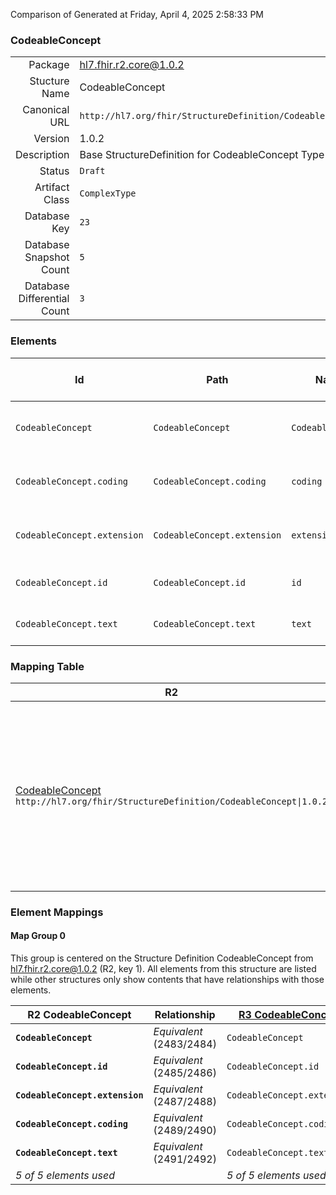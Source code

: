 Comparison of 
Generated at Friday, April 4, 2025 2:58:33 PM

### CodeableConcept

|      |     |
| ---: | --- |
| Package | hl7.fhir.r2.core@1.0.2 |
| Stucture Name | CodeableConcept |
| Canonical URL | `http://hl7.org/fhir/StructureDefinition/CodeableConcept` |
| Version | 1.0.2 |
| Description | Base StructureDefinition for CodeableConcept Type |
| Status | `Draft` |
| Artifact Class | `ComplexType` |
| Database Key | `23` |
| Database Snapshot Count | `5` |
| Database Differential Count | `3` |

### Elements

| Id | Path | Name | Base Path | Short | Cardinality | Collated Type | Binding Strength | Binding Value Set |
| -- | ---- | ---- | --------- | ----- | ----------- | ------------- | ---------------- | ----------------- |
| `CodeableConcept` | `CodeableConcept` | `CodeableConcept` | CodeableConcept | Concept - reference to a terminology or just  text | 0..* | CodeableConcept |  |  |
| `CodeableConcept.coding` | `CodeableConcept.coding` | `coding` |  | Code defined by a terminology system | 0..* | Coding |  |  |
| `CodeableConcept.extension` | `CodeableConcept.extension` | `extension` | Element.extension | Additional Content defined by implementations | 0..* | Extension |  |  |
| `CodeableConcept.id` | `CodeableConcept.id` | `id` | Element.id | xml:id (or equivalent in JSON) | 0..1 | id |  |  |
| `CodeableConcept.text` | `CodeableConcept.text` | `text` |  | Plain text representation of the concept | 0..1 | string |  |  |
### Mapping Table

| R2 | Comparison | R3 | Comparison | R4 | Comparison | R4B | Comparison | R5
| --- | --- | --- | --- | --- | --- | --- | --- | ---
| [CodeableConcept](/docs/R2/ComplexTypes/CodeableConcept.md)<br/> `http://hl7.org/fhir/StructureDefinition/CodeableConcept\|1.0.2` | →→→→→→→<br/>`Equivalent`<br/>- DBKey: `50`<br/>- Reviewed: `n/a`<br/>- By: `n/a`<br/>→→→→→→→<hr/>←←←←←←←<br/>`Equivalent`<br/>- DBKey: `217`<br/>- Reviewed: `n/a`<br/>- By: `n/a`<br/>←←←←←←←| [CodeableConcept](/docs/R3/ComplexTypes/CodeableConcept.md)<br/> `http://hl7.org/fhir/StructureDefinition/CodeableConcept\|3.0.2` | →→→→→→→<br/>`Equivalent`<br/>- DBKey: `386`<br/>- Reviewed: `n/a`<br/>- By: `n/a`<br/>→→→→→→→<hr/>←←←←←←←<br/>`Equivalent`<br/>- DBKey: `582`<br/>- Reviewed: `n/a`<br/>- By: `n/a`<br/>←←←←←←←| [CodeableConcept](/docs/R4/ComplexTypes/CodeableConcept.md)<br/> `http://hl7.org/fhir/StructureDefinition/CodeableConcept\|4.0.1` | →→→→→→→<br/>`Equivalent`<br/>- DBKey: `1317`<br/>- Reviewed: `n/a`<br/>- By: `n/a`<br/>→→→→→→→<hr/>←←←←←←←<br/>`Equivalent`<br/>- DBKey: `1318`<br/>- Reviewed: `n/a`<br/>- By: `n/a`<br/>←←←←←←←| [CodeableConcept](/docs/R4B/ComplexTypes/CodeableConcept.md)<br/> `http://hl7.org/fhir/StructureDefinition/CodeableConcept\|4.3.0` | →→→→→→→<br/>`Equivalent`<br/>- DBKey: `893`<br/>- Reviewed: `n/a`<br/>- By: `n/a`<br/>→→→→→→→<hr/>←←←←←←←<br/>`Equivalent`<br/>- DBKey: `1122`<br/>- Reviewed: `n/a`<br/>- By: `n/a`<br/>←←←←←←←| [CodeableConcept](/docs/R5/ComplexTypes/CodeableConcept.md)<br/> `http://hl7.org/fhir/StructureDefinition/CodeableConcept\|5.0.0` 

### Element Mappings


#### Map Group 0

This group is centered on the Structure Definition CodeableConcept from hl7.fhir.r2.core@1.0.2 (R2, key 1).
All elements from this structure are listed while other structures only show contents that have relationships with those elements.

| R2 CodeableConcept| Relationship | [R3 CodeableConcept](/docs/R3/ComplexTypes/CodeableConcept.md)| Relationship | [R4 CodeableConcept](/docs/R4/ComplexTypes/CodeableConcept.md)| Relationship | [R4B CodeableConcept](/docs/R4B/ComplexTypes/CodeableConcept.md)| Relationship | [R5 CodeableConcept](/docs/R5/ComplexTypes/CodeableConcept.md)
| --- | --- | --- | --- | --- | --- | --- | --- | ---
| **`CodeableConcept`**| _Equivalent_<br/>(2483/2484)| `CodeableConcept`| _Equivalent_<br/>(9212/9213)| `CodeableConcept`| _Equivalent_<br/>(20562/20563)| `CodeableConcept`| _Equivalent_<br/>(35679/35680)| `CodeableConcept`
| **`CodeableConcept.id`**| _Equivalent_<br/>(2485/2486)| `CodeableConcept.id`| _Equivalent_<br/>(9214/9215)| `CodeableConcept.id`| _Equivalent_<br/>(20564/20565)| `CodeableConcept.id`| _Equivalent_<br/>(35681/35682)| `CodeableConcept.id`
| **`CodeableConcept.extension`**| _Equivalent_<br/>(2487/2488)| `CodeableConcept.extension`| _Equivalent_<br/>(9216/9217)| `CodeableConcept.extension`| _Equivalent_<br/>(20566/20567)| `CodeableConcept.extension`| _Equivalent_<br/>(35683/35684)| `CodeableConcept.extension`
| **`CodeableConcept.coding`**| _Equivalent_<br/>(2489/2490)| `CodeableConcept.coding`| _Equivalent_<br/>(9218/9219)| `CodeableConcept.coding`| _Equivalent_<br/>(20568/20569)| `CodeableConcept.coding`| _Equivalent_<br/>(35685/35686)| `CodeableConcept.coding`
| **`CodeableConcept.text`**| _Equivalent_<br/>(2491/2492)| `CodeableConcept.text`| _Equivalent_<br/>(9220/9221)| `CodeableConcept.text`| _Equivalent_<br/>(20570/20571)| `CodeableConcept.text`| _Equivalent_<br/>(35687/35688)| `CodeableConcept.text`
| *5 of 5 elements used* | | *5 of 5 elements used* | | *5 of 5 elements used* | | *5 of 5 elements used* | | *5 of 5 elements used* 

